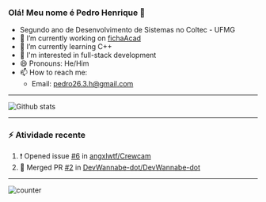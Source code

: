 ### Olá! Meu nome é Pedro Henrique :wave:

- Segundo ano de Desenvolvimento de Sistemas no Coltec - UFMG
- 🔭 I’m currently working on [fichaAcad](https://github.com/DevWannabe-dot/fichaAcad)
- 🌱 I’m currently learning C++
- 👀 I'm interested in full-stack development
- 😄 Pronouns: He/Him
- 📫 How to reach me:
   - Email: pedro26.3.h@gmail.com

---

<!-- Estatísticas -->
![Github stats](https://github-readme-stats.vercel.app/api?username=DevWannabe-dot&show_icons=true&theme=chartreuse-dark&include_all_commits=true&count_private=true&disable_animations=true)

---

### :zap: Atividade recente

<!--START_SECTION:activity-->
1. ❗️ Opened issue [#6](https://github.com/angxlwtf/Crewcam/issues/6) in [angxlwtf/Crewcam](https://github.com/angxlwtf/Crewcam)
2. 🎉 Merged PR [#2](https://github.com/DevWannabe-dot/DevWannabe-dot/pull/2) in [DevWannabe-dot/DevWannabe-dot](https://github.com/DevWannabe-dot/DevWannabe-dot)
<!--END_SECTION:activity-->

---

<!-- Visualizações no perfil -->
![counter](https://enl10dk161cmk8p.m.pipedream.net)
